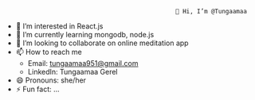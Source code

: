                                                     👋 Hi, I’m @Tungaamaa

  
- 👀 I’m interested in React.js
- 🌱 I’m currently learning mongodb, node.js
- 💞️ I’m looking to collaborate on online meditation app
- 📫 How to reach me
    - Email: tungaamaa951@gmail.com
    - LinkedIn: Tungaamaa Gerel
- 😄 Pronouns: she/her
- ⚡ Fun fact: ...

<!---
Tungaamaa/Tungaamaa is a ✨ special ✨ repository because its `README.md` (this file) appears on your GitHub profile.
You can click the Preview link to take a look at your changes.
--->
